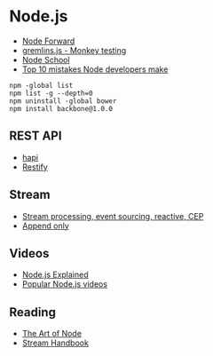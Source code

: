 # Node.js

* [Node Forward](http://nodeforward.org/)
* [gremlins.js - Monkey testing](https://github.com/marmelab/gremlins.js)
* [Node School](http://nodeschool.io/)
* [Top 10 mistakes Node developers make](https://www.airpair.com/node.js/posts/top-10-mistakes-node-developers-make)

```
npm -global list
npm list -g --depth=0
npm uninstall -global bower
npm install backbone@1.0.0
```

## REST API

* [hapi](http://hapijs.com/)
* [Restify](http://mcavage.me/node-restify/)

## Stream

* [Stream processing, event sourcing, reactive, CEP](http://blog.confluent.io/2015/01/29/making-sense-of-stream-processing/)
* [Append only](http://blogs.msdn.com/b/pathelland/archive/2007/06/14/accountants-don-t-use-erasers.aspx)

## Videos

* [Node.js Explained](https://www.youtube.com/watch?v=L0pjVcIsU6A)
* [Popular Node.js videos](https://www.youtube.com/watch?v=L0pjVcIsU6A&list=PLzcWWgym9opPQjnjDd_5YRofkuoIeEcAJ&__hstc=156224036.ce3710911246da0c4b788ec512fe30e1.1420537088027.1420537088027.1420537088027.1&__hssc=156224036.1.1420537088027&__hsfp=3461592922)

## Reading

* [The Art of Node](https://github.com/maxogden/art-of-node)
* [Stream Handbook](https://github.com/substack/stream-handbook)